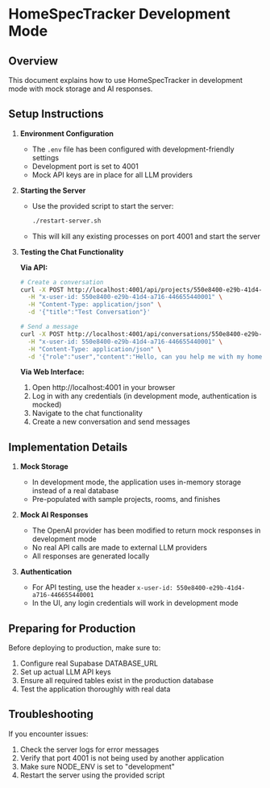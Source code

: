 # HomeSpecTracker Development Mode

## Overview
This document explains how to use HomeSpecTracker in development mode with mock storage and AI responses.

## Setup Instructions

1. **Environment Configuration**
   - The `.env` file has been configured with development-friendly settings
   - Development port is set to 4001
   - Mock API keys are in place for all LLM providers

2. **Starting the Server**
   - Use the provided script to start the server:
     ```bash
     ./restart-server.sh
     ```
   - This will kill any existing processes on port 4001 and start the server

3. **Testing the Chat Functionality**

   **Via API:**
   ```bash
   # Create a conversation
   curl -X POST http://localhost:4001/api/projects/550e8400-e29b-41d4-a716-446655440000/conversations \
     -H "x-user-id: 550e8400-e29b-41d4-a716-446655440001" \
     -H "Content-Type: application/json" \
     -d '{"title":"Test Conversation"}'

   # Send a message
   curl -X POST http://localhost:4001/api/conversations/550e8400-e29b-41d4-a716-446655440002/messages \
     -H "x-user-id: 550e8400-e29b-41d4-a716-446655440001" \
     -H "Content-Type: application/json" \
     -d '{"role":"user","content":"Hello, can you help me with my home renovation project?"}'
   ```

   **Via Web Interface:**
   1. Open http://localhost:4001 in your browser
   2. Log in with any credentials (in development mode, authentication is mocked)
   3. Navigate to the chat functionality
   4. Create a new conversation and send messages

## Implementation Details

1. **Mock Storage**
   - In development mode, the application uses in-memory storage instead of a real database
   - Pre-populated with sample projects, rooms, and finishes

2. **Mock AI Responses**
   - The OpenAI provider has been modified to return mock responses in development mode
   - No real API calls are made to external LLM providers
   - All responses are generated locally

3. **Authentication**
   - For API testing, use the header `x-user-id: 550e8400-e29b-41d4-a716-446655440001`
   - In the UI, any login credentials will work in development mode

## Preparing for Production

Before deploying to production, make sure to:

1. Configure real Supabase DATABASE_URL
2. Set up actual LLM API keys
3. Ensure all required tables exist in the production database
4. Test the application thoroughly with real data

## Troubleshooting

If you encounter issues:

1. Check the server logs for error messages
2. Verify that port 4001 is not being used by another application
3. Make sure NODE_ENV is set to "development"
4. Restart the server using the provided script
